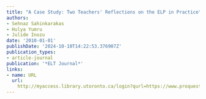 ```yaml
---
title: "A Case Study: Two Teachers' Reflections on the ELP in Practice"
authors:
- Sehnaz Sahinkarakas
- Hulya Yumru
- Julide Inozu
date: '2010-01-01'
publishDate: '2024-10-10T14:22:53.376907Z'
publication_types:
- article-journal
publication: '*ELT Journal*'
links:
- name: URL
  url: 
    http://myaccess.library.utoronto.ca/login?qurl=https://www.proquest.com/docview/61824504?accountid=14771&bdid=38382&_bd=iewUiuoYdNOcAh4RA6ezgmEc3hQ%3D
---
```

